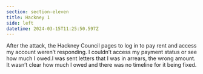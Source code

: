 ```yaml
---
section: section-eleven
title: Hackney 1
side: left
datetime: 2024-03-15T11:25:50.597Z
---
```

After the attack, the Hackney Council pages to log in to pay rent and access my account weren’t responding. I couldn’t access my payment status or see how much I owed.I was sent letters that I was in arrears, the wrong amount. It wasn’t clear how much I owed and there was no timeline for it being fixed.
